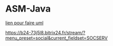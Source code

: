 ﻿# ASM-Java
[lien pour faire uml](http://www.plantuml.com/plantuml/uml/7Oqn2eD044NxESN7D0a18JUmIXdiGufnC-gITPMTMI68Ty-QRkR1UxzHusHv2XHd4x3YSQCkICQSLqbMReuElQH9ACu-mKGD9F6Dmo1Qs7ru45HzgajdhHTEAgd2gGjPi15SO5MqVtpyLsngRDxjwBucpnSEnSVXxeESMxQn01il1C9EEpLbh9H_)

https://b24-73j5l8.bitrix24.fr/stream/?menu_preset=social&current_fieldset=SOCSERV

